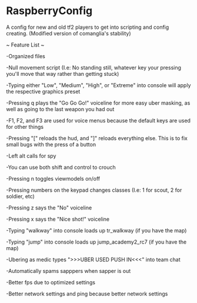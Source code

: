 # RaspberryConfig
A config for new and old tf2 players to get into scripting and config creating.
(Modified version of comanglia's stability)

~ Feature List ~

  -Organized files
  
  -Null movement script (I.e: No standing still, whatever key your pressing you'll move that way rather than getting stuck)
  
  -Typing either "Low", "Medium", "High", or "Extreme" into console will apply the respective graphics preset
  
  -Pressing q plays the "Go Go Go!" voiceline for more easy uber masking, as well as going to the last weapon you had out
  
  -F1, F2, and F3 are used for voice menus because the default keys are used for other things
  
  -Pressing "[" reloads the hud, and "]" reloads everything else. This is to fix small bugs with the press of a button
  
  -Left alt calls for spy
  
  -You can use both shift and control to crouch
  
  -Pressing n toggles viewmodels on/off
  
  -Pressing numbers on the keypad changes classes (I.e: 1 for scout, 2 for soldier, etc)
  
  -Pressing z says the "No" voiceline
  
  -Pressing x says the "Nice shot!" voiceline
  
  -Typing "walkway" into console loads up tr_walkway (if you have the map)
  
  -Typing "jump" into console loads up jump_academy2_rc7 (if you have the map)
  
  -Ubering as medic types ">>>UBER USED PUSH IN<<<" into team chat
  
  -Automatically spams sapppers when sapper is out
  
  -Better fps due to optimized settings
  
  -Better network settings and ping because better network settings
